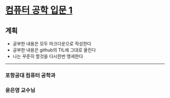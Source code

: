 

# [컴퓨터 공학 입문 1](https://postech.smartlearn.io/)
## 계획
- 공부한 내용은 모두 마크다운으로 작성한다
- 공부한 내용은 github의 TIL에 그대로 올린다
- 나는 꾸준히 할것을 다시한번 맹세한다
---

### 포항공대 컴퓨터 공학과
### 윤은영 교수님
